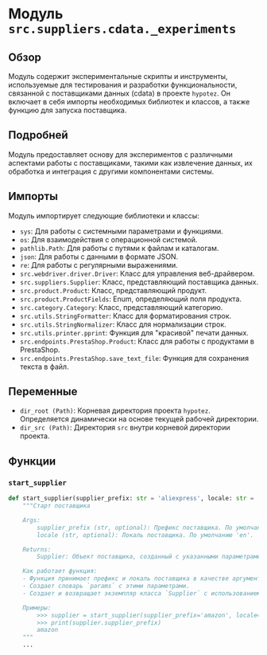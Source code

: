 # Модуль `src.suppliers.cdata._experiments`

## Обзор

Модуль содержит экспериментальные скрипты и инструменты, используемые для тестирования и разработки функциональности, связанной с поставщиками данных (cdata) в проекте `hypotez`. Он включает в себя импорты необходимых библиотек и классов, а также функцию для запуска поставщика.

## Подробней

Модуль предоставляет основу для экспериментов с различными аспектами работы с поставщиками, такими как извлечение данных, их обработка и интеграция с другими компонентами системы.

## Импорты

Модуль импортирует следующие библиотеки и классы:

- `sys`: Для работы с системными параметрами и функциями.
- `os`: Для взаимодействия с операционной системой.
- `pathlib.Path`: Для работы с путями к файлам и каталогам.
- `json`: Для работы с данными в формате JSON.
- `re`: Для работы с регулярными выражениями.
- `src.webdriver.driver.Driver`: Класс для управления веб-драйвером.
- `src.suppliers.Supplier`: Класс, представляющий поставщика данных.
- `src.product.Product`: Класс, представляющий продукт.
- `src.product.ProductFields`: Enum, определяющий поля продукта.
- `src.category.Category`: Класс, представляющий категорию.
- `src.utils.StringFormatter`: Класс для форматирования строк.
- `src.utils.StringNormalizer`: Класс для нормализации строк.
- `src.utils.printer.pprint`: Функция для "красивой" печати данных.
- `src.endpoints.PrestaShop.Product`: Класс для работы с продуктами в PrestaShop.
- `src.endpoints.PrestaShop.save_text_file`: Функция для сохранения текста в файл.

## Переменные

- `dir_root (Path)`: Корневая директория проекта `hypotez`. Определяется динамически на основе текущей рабочей директории.
- `dir_src (Path)`: Директория `src` внутри корневой директории проекта.

## Функции

### `start_supplier`

```python
def start_supplier(supplier_prefix: str = 'aliexpress', locale: str = 'en'):
    """Старт поставщика

    Args:
        supplier_prefix (str, optional): Префикс поставщика. По умолчанию 'aliexpress'.
        locale (str, optional): Локаль поставщика. По умолчанию 'en'.

    Returns:
        Supplier: Объект поставщика, созданный с указанными параметрами.

    Как работает функция:
    - Функция принимает префикс и локаль поставщика в качестве аргументов.
    - Создает словарь `params` с этими параметрами.
    - Создает и возвращает экземпляр класса `Supplier` с использованием переданных параметров.

    Примеры:
        >>> supplier = start_supplier(supplier_prefix='amazon', locale='de')
        >>> print(supplier.supplier_prefix)
        amazon
    """
    ...